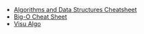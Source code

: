 * [Algorithms and Data Structures Cheatsheet](https://algs4.cs.princeton.edu/cheatsheet/)
* [Big-O Cheat Sheet](https://www.bigocheatsheet.com)
* [Visu Algo](https://visualgo.net)
